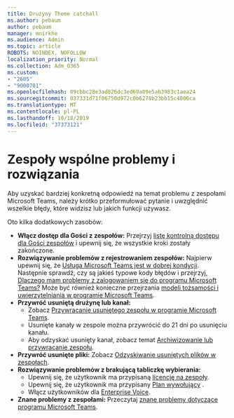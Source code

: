 ```yaml
---
title: Drużyny Theme catchall
ms.author: pebaum
author: pebaum
manager: mnirkhe
ms.audience: Admin
ms.topic: article
ROBOTS: NOINDEX, NOFOLLOW
localization_priority: Normal
ms.collection: Adm_O365
ms.custom:
- "2605"
- "9000701"
ms.openlocfilehash: 09cbbc28e3ad826dc3ed69a89e5ab3983c1aea24
ms.sourcegitcommit: 037331d71f06750d972c0b6278b23bb15c4806ca
ms.translationtype: MT
ms.contentlocale: pl-PL
ms.lasthandoff: 10/18/2019
ms.locfileid: "37373121"
---
```

# <a name="teams-common-issues-and-resolutions"></a>Zespoły wspólne problemy i rozwiązania

Aby uzyskać bardziej konkretną odpowiedź na temat problemu z zespołami Microsoft Teams, należy krótko przeformułować pytanie i uwzględnić wszelkie błędy, które widzisz lub jakich funkcji używasz.

Oto kilka dodatkowych zasobów:

- **Włącz dostęp dla Gości z zespołów:** Przejrzyj [listę kontrolną dostępu dla Gości zespołów](https://docs.microsoft.com/microsoftteams/guest-access-checklist) i upewnij się, że wszystkie kroki zostały zakończone.
- **Rozwiązywanie problemów z rejestrowaniem zespołów:** Najpierw upewnij się, że [Usługa Microsoft Teams jest w dobrej kondycji](https://admin.microsoft.com/Adminportal/Home?source=applauncher#/servicehealth). Następnie sprawdź, czy są jakieś typowe kody błędów i przejrzyj, [Dlaczego mam problemy z zalogowaniem się do programu Microsoft Teams?](https://support.office.com/article/a02f683b-61a3-4008-9447-ee60c5593b0f)  Może być również konieczne przejrzania [modeli tożsamości i uwierzytelniania w programie Microsoft Teams](https://docs.microsoft.com/MicrosoftTeams/identify-models-authentication).
- **Przywróć usuniętą drużynę lub kanał:** 
    - Zobacz [Przywracanie usuniętego zespołu w programie Microsoft Teams](https://blogs.technet.microsoft.com/skypehybridguy/2017/07/23/restoring-a-deleted-team-in-microsoft-teams/).
    - Usunięte kanały w zespole można przywrócić do 21 dni po usunięciu kanału. 
    - Aby odzyskać usunięty kanał, zobacz temat [Archiwizowanie lub przywracanie zespołu](https://support.office.com/article/archive-or-restore-a-team-dc161cfd-b328-440f-974b-5da5bd98b5a7).
- **Przywróć usunięte pliki:** Zobacz [Odzyskiwanie usuniętych plików w zespołach](https://support.office.com/article/recover-deleted-files-in-teams-a591d771-89a6-49e2-ab7e-271936fe3c4e).
- **Rozwiązywanie problemów z brakującą tabliczkę wybierania:**  
    - Upewnij się, że użytkownik ma przypisaną [licencję na zespoły](https://docs.microsoft.com/MicrosoftTeams/assign-teams-licenses).
    - Upewnij się, że użytkownik ma przypisany [Plan wywołujący](https://docs.microsoft.com/MicrosoftTeams/calling-plan-landing-page) .
    - Włącz użytkowników dla [Enterprise Voice](https://docs.microsoft.com/en-us/skypeforbusiness/skype-for-business-hybrid-solutions/plan-your-phone-system-cloud-pbx-solution/enable-users-for-enterprise-voice-online-and-phone-system-voicemail#to-enable-your-users-for-phone-system-in-office-365-voice-and-voicemail).
- **Znane problemy z zespołami:** Przeczytaj [znane problemy dotyczące programu Microsoft Teams](https://docs.microsoft.com/microsoftteams/known-issues).